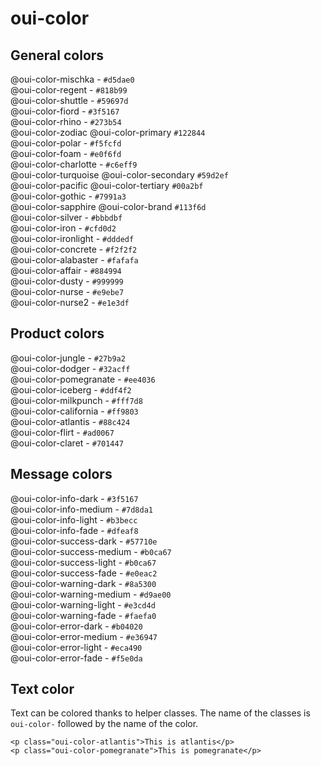 # oui-color

<component-status cx-design="complete" ux="rc"></component-status>

## General colors

<div class="row">
  <div class="oui-color-badge oui-color-badge_oui-color-mischka">
    <span class="oui-color-badge__prop">@oui-color-mischka</span>
    <span class="oui-color-badge__prop">-</span>
    <span class="oui-color-badge__prop">
      <code>#d5dae0</code>
    </span>
  </div>

  <div class="oui-color-badge oui-color-badge_oui-color-regent">
    <span class="oui-color-badge__prop">@oui-color-regent</span>
    <span class="oui-color-badge__prop">-</span>
    <span class="oui-color-badge__prop">
      <code>#818b99</code>
    </span>
  </div>

  <div class="oui-color-badge oui-color-badge_oui-color-shuttle">
    <span class="oui-color-badge__prop">@oui-color-shuttle</span>
    <span class="oui-color-badge__prop">-</span>
    <span class="oui-color-badge__prop">
      <code>#59697d</code>
    </span>
  </div>
  
  <div class="oui-color-badge oui-color-badge_oui-color-fiord">
    <span class="oui-color-badge__prop">@oui-color-fiord</span>
    <span class="oui-color-badge__prop">-</span>
    <span class="oui-color-badge__prop">
      <code>#3f5167</code>
    </span>
  </div>

  <div class="oui-color-badge oui-color-badge_oui-color-rhino">
    <span class="oui-color-badge__prop">@oui-color-rhino</span>
    <span class="oui-color-badge__prop">-</span>
    <span class="oui-color-badge__prop">
      <code>#273b54</code>
    </span>
  </div>
  
  <div class="oui-color-badge oui-color-badge_oui-color-zodiac">
    <span class="oui-color-badge__prop">@oui-color-zodiac</span>
    <span class="oui-color-badge__prop">@oui-color-primary</span>
    <span class="oui-color-badge__prop">
      <code>#122844</code>
    </span>
  </div>
</div>
<div class="row">
  <div class="oui-color-badge oui-color-badge_oui-color-polar">
    <span class="oui-color-badge__prop">@oui-color-polar</span>
    <span class="oui-color-badge__prop">-</span>
    <span class="oui-color-badge__prop">
      <code>#f5fcfd</code>
    </span>
  </div>
  
  <div class="oui-color-badge oui-color-badge_oui-color-foam">
    <span class="oui-color-badge__prop">@oui-color-foam</span>
    <span class="oui-color-badge__prop">-</span>
    <span class="oui-color-badge__prop">
      <code>#e0f6fd</code>
    </span>
  </div>
  
  <div class="oui-color-badge oui-color-badge_oui-color-charlotte">
    <span class="oui-color-badge__prop">@oui-color-charlotte</span>
    <span class="oui-color-badge__prop">-</span>
    <span class="oui-color-badge__prop">
      <code>#c6eff9</code>
    </span>
  </div>
  
  <div class="oui-color-badge oui-color-badge_oui-color-turquoise">
    <span class="oui-color-badge__prop">@oui-color-turquoise</span>
    <span class="oui-color-badge__prop">@oui-color-secondary</span>
    <span class="oui-color-badge__prop">
      <code>#59d2ef</code>
    </span>
  </div>
  
  <div class="oui-color-badge oui-color-badge_oui-color-pacific">
    <span class="oui-color-badge__prop">@oui-color-pacific</span>
    <span class="oui-color-badge__prop">@oui-color-tertiary</span>
    <span class="oui-color-badge__prop">
      <code>#00a2bf</code>
    </span>
  </div>
  
  <div class="oui-color-badge oui-color-badge_oui-color-gothic">
    <span class="oui-color-badge__prop">@oui-color-gothic</span>
    <span class="oui-color-badge__prop">-</span>
    <span class="oui-color-badge__prop">
      <code>#7991a3</code>
    </span>
  </div>
  
  <div class="oui-color-badge oui-color-badge_oui-color-sapphire">
    <span class="oui-color-badge__prop">@oui-color-sapphire</span>
    <span class="oui-color-badge__prop">@oui-color-brand</span>
    <span class="oui-color-badge__prop">
      <code>#113f6d</code>
    </span>
  </div>
</div>
<div class="row">
  <div class="oui-color-badge oui-color-badge_oui-color-silver">
    <span class="oui-color-badge__prop">@oui-color-silver</span>
    <span class="oui-color-badge__prop">-</span>
    <span class="oui-color-badge__prop">
      <code>#bbbdbf</code>
    </span>
  </div>
  
  <div class="oui-color-badge oui-color-badge_oui-color-iron">
    <span class="oui-color-badge__prop">@oui-color-iron</span>
    <span class="oui-color-badge__prop">-</span>
    <span class="oui-color-badge__prop">
      <code>#cfd0d2</code>
    </span>
  </div>
  
  <div class="oui-color-badge oui-color-badge_oui-color-ironlight">
    <span class="oui-color-badge__prop">@oui-color-ironlight</span>
    <span class="oui-color-badge__prop">-</span>
    <span class="oui-color-badge__prop">
      <code>#dddedf</code>
    </span>
  </div>
  
  <div class="oui-color-badge oui-color-badge_oui-color-concrete">
    <span class="oui-color-badge__prop">@oui-color-concrete</span>
    <span class="oui-color-badge__prop">-</span>
    <span class="oui-color-badge__prop">
      <code>#f2f2f2</code>
    </span>
  </div>
  
  <div class="oui-color-badge oui-color-badge_oui-color-alabaster">
    <span class="oui-color-badge__prop">@oui-color-alabaster</span>
    <span class="oui-color-badge__prop">-</span>
    <span class="oui-color-badge__prop">
      <code>#fafafa</code>
    </span>
  </div>
  
  <div class="oui-color-badge oui-color-badge_oui-color-affair">
    <span class="oui-color-badge__prop">@oui-color-affair</span>
    <span class="oui-color-badge__prop">-</span>
    <span class="oui-color-badge__prop">
      <code>#884994</code>
    </span>
  </div>
</div>
<div class="row">
  <div class="oui-color-badge oui-color-badge_oui-color-dusty">
    <span class="oui-color-badge__prop">@oui-color-dusty</span>
    <span class="oui-color-badge__prop">-</span>
    <span class="oui-color-badge__prop">
      <code>#999999</code>
    </span>
  </div>
  
  <div class="oui-color-badge oui-color-badge_oui-color-nurse">
    <span class="oui-color-badge__prop">@oui-color-nurse</span>
    <span class="oui-color-badge__prop">-</span>
    <span class="oui-color-badge__prop">
      <code>#e9ebe7</code>
    </span>
  </div>
  
  <div class="oui-color-badge oui-color-badge_oui-color-nurse2">
    <span class="oui-color-badge__prop">@oui-color-nurse2</span>
    <span class="oui-color-badge__prop">-</span>
    <span class="oui-color-badge__prop">
      <code>#e1e3df</code>
    </span>
  </div>
</div>

## Product colors

<div class="row">
  <div class="oui-color-badge oui-color-badge_oui-color-jungle">
    <span class="oui-color-badge__prop">@oui-color-jungle</span>
    <span class="oui-color-badge__prop">-</span>
    <span class="oui-color-badge__prop">
      <code>#27b9a2</code>
    </span>
  </div>
  
  <div class="oui-color-badge oui-color-badge_oui-color-dodger">
    <span class="oui-color-badge__prop">@oui-color-dodger</span>
    <span class="oui-color-badge__prop">-</span>
    <span class="oui-color-badge__prop">
      <code>#32acff</code>
    </span>
  </div>
  
  <div class="oui-color-badge oui-color-badge_oui-color-pomegranate">
    <span class="oui-color-badge__prop">@oui-color-pomegranate</span>
    <span class="oui-color-badge__prop">-</span>
    <span class="oui-color-badge__prop">
      <code>#ee4036</code>
    </span>
  </div>
  
  <div class="oui-color-badge oui-color-badge_oui-color-iceberg">
    <span class="oui-color-badge__prop">@oui-color-iceberg</span>
    <span class="oui-color-badge__prop">-</span>
    <span class="oui-color-badge__prop">
      <code>#ddf4f2</code>
    </span>
  </div>
  
  <div class="oui-color-badge oui-color-badge_oui-color-milkpunch">
    <span class="oui-color-badge__prop">@oui-color-milkpunch</span>
    <span class="oui-color-badge__prop">-</span>
    <span class="oui-color-badge__prop">
      <code>#fff7d8</code>
    </span>
  </div>
  
  <div class="oui-color-badge oui-color-badge_oui-color-california">
    <span class="oui-color-badge__prop">@oui-color-california</span>
    <span class="oui-color-badge__prop">-</span>
    <span class="oui-color-badge__prop">
      <code>#ff9803</code>
    </span>
  </div>
  
  <div class="oui-color-badge oui-color-badge_oui-color-atlantis">
    <span class="oui-color-badge__prop">@oui-color-atlantis</span>
    <span class="oui-color-badge__prop">-</span>
    <span class="oui-color-badge__prop">
      <code>#88c424</code>
    </span>
  </div>
  
  <div class="oui-color-badge oui-color-badge_oui-color-flirt">
    <span class="oui-color-badge__prop">@oui-color-flirt</span>
    <span class="oui-color-badge__prop">-</span>
    <span class="oui-color-badge__prop">
      <code>#ad0067</code>
    </span>
  </div>
  
  <div class="oui-color-badge oui-color-badge_oui-color-claret">
    <span class="oui-color-badge__prop">@oui-color-claret</span>
    <span class="oui-color-badge__prop">-</span>
    <span class="oui-color-badge__prop">
      <code>#701447</code>
    </span>
  </div>
</div>

## Message colors

<div class="row">
  <div class="oui-color-badge oui-color-badge_oui-color-info-dark">
    <span class="oui-color-badge__prop">@oui-color-info-dark</span>
    <span class="oui-color-badge__prop">-</span>
    <span class="oui-color-badge__prop">
      <code>#3f5167</code>
    </span>
  </div>
  
  <div class="oui-color-badge oui-color-badge_oui-color-info-medium">
    <span class="oui-color-badge__prop">@oui-color-info-medium</span>
    <span class="oui-color-badge__prop">-</span>
    <span class="oui-color-badge__prop">
      <code>#7d8da1</code>
    </span>
  </div>
  
  <div class="oui-color-badge oui-color-badge_oui-color-info-light">
    <span class="oui-color-badge__prop">@oui-color-info-light</span>
    <span class="oui-color-badge__prop">-</span>
    <span class="oui-color-badge__prop">
      <code>#b3becc</code>
    </span>
  </div>
  
  <div class="oui-color-badge oui-color-badge_oui-color-info-fade">
    <span class="oui-color-badge__prop">@oui-color-info-fade</span>
    <span class="oui-color-badge__prop">-</span>
    <span class="oui-color-badge__prop">
      <code>#dfeaf8</code>
    </span>
  </div>
</div>
<div class="row">
  <div class="oui-color-badge oui-color-badge_oui-color-success-dark">
    <span class="oui-color-badge__prop">@oui-color-success-dark</span>
    <span class="oui-color-badge__prop">-</span>
    <span class="oui-color-badge__prop">
      <code>#57710e</code>
    </span>
  </div>
  
  <div class="oui-color-badge oui-color-badge_oui-color-success-medium">
    <span class="oui-color-badge__prop">@oui-color-success-medium</span>
    <span class="oui-color-badge__prop">-</span>
    <span class="oui-color-badge__prop">
      <code>#b0ca67</code>
    </span>
  </div>
  
  <div class="oui-color-badge oui-color-badge_oui-color-success-light">
    <span class="oui-color-badge__prop">@oui-color-success-light</span>
    <span class="oui-color-badge__prop">-</span>
    <span class="oui-color-badge__prop">
      <code>#b0ca67</code>
    </span>
  </div>
  
  <div class="oui-color-badge oui-color-badge_oui-color-success-fade">
    <span class="oui-color-badge__prop">@oui-color-success-fade</span>
    <span class="oui-color-badge__prop">-</span>
    <span class="oui-color-badge__prop">
      <code>#e0eac2</code>
    </span>
  </div>
</div>
<div class="row">
  <div class="oui-color-badge oui-color-badge_oui-color-warning-dark">
    <span class="oui-color-badge__prop">@oui-color-warning-dark</span>
    <span class="oui-color-badge__prop">-</span>
    <span class="oui-color-badge__prop">
      <code>#8a5300</code>
    </span>
  </div>
  
  <div class="oui-color-badge oui-color-badge_oui-color-warning-medium">
    <span class="oui-color-badge__prop">@oui-color-warning-medium</span>
    <span class="oui-color-badge__prop">-</span>
    <span class="oui-color-badge__prop">
      <code>#d9ae00</code>
    </span>
  </div>
  
  <div class="oui-color-badge oui-color-badge_oui-color-warning-light">
    <span class="oui-color-badge__prop">@oui-color-warning-light</span>
    <span class="oui-color-badge__prop">-</span>
    <span class="oui-color-badge__prop">
      <code>#e3cd4d</code>
    </span>
  </div>
  
  <div class="oui-color-badge oui-color-badge_oui-color-warning-fade">
    <span class="oui-color-badge__prop">@oui-color-warning-fade</span>
    <span class="oui-color-badge__prop">-</span>
    <span class="oui-color-badge__prop">
      <code>#faefa0</code>
    </span>
  </div>
</div>
<div class="row">
  <div class="oui-color-badge oui-color-badge_oui-color-error-dark">
    <span class="oui-color-badge__prop">@oui-color-error-dark</span>
    <span class="oui-color-badge__prop">-</span>
    <span class="oui-color-badge__prop">
      <code>#b04020</code>
    </span>
  </div>
  
  <div class="oui-color-badge oui-color-badge_oui-color-error-medium">
    <span class="oui-color-badge__prop">@oui-color-error-medium</span>
    <span class="oui-color-badge__prop">-</span>
    <span class="oui-color-badge__prop">
      <code>#e36947</code>
    </span>
  </div>
  
  <div class="oui-color-badge oui-color-badge_oui-color-error-light">
    <span class="oui-color-badge__prop">@oui-color-error-light</span>
    <span class="oui-color-badge__prop">-</span>
    <span class="oui-color-badge__prop">
      <code>#eca490</code>
    </span>
  </div>
  
  <div class="oui-color-badge oui-color-badge_oui-color-error-fade">
    <span class="oui-color-badge__prop">@oui-color-error-fade</span>
    <span class="oui-color-badge__prop">-</span>
    <span class="oui-color-badge__prop">
      <code>#f5e0da</code>
    </span>
  </div>
</div>


## Text color

Text can be colored thanks to helper classes. The name of the classes is `oui-color-` followed by the name of the color.

```html:preview
<p class="oui-color-atlantis">This is atlantis</p>
<p class="oui-color-pomegranate">This is pomegranate</p>
```

